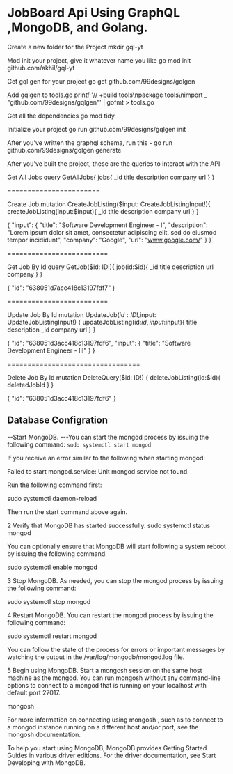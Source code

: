 # JobBoard Api Using GraphQL ,MongoDB, and Golang.
Create a new folder for the Project mkdir gql-yt

Mod init your project, give it whatever name you like go mod init github.com/akhil/gql-yt

Get gql gen for your project go get github.com/99designs/gqlgen

Add gqlgen to tools.go printf '// +build tools\npackage tools\nimport _ "github.com/99designs/gqlgen"' | gofmt > tools.go

Get all the dependencies go mod tidy

Initialize your project go run github.com/99designs/gqlgen init

After you've written the graphql schema, run this - go run github.com/99designs/gqlgen generate

After you've built the project, these are the queries to interact with the API -

Get All Jobs
query GetAllJobs{ jobs{ _id title description company url } }

=======================

Create Job
mutation CreateJobListing($input: CreateJobListingInput!){ createJobListing(input:$input){ _id title description company url } }

{ "input": { "title": "Software Development Engineer - I", "description": "Lorem ipsum dolor sit amet, consectetur adipiscing elit, sed do eiusmod tempor incididunt", "company": "Google", "url": "www.google.com/" } }`

=========================

Get Job By Id
query GetJob($id: ID!){ job(id:$id){ _id title description url company } }

{ "id": "638051d7acc418c13197fdf7" }

=========================

Update Job By Id
mutation UpdateJob($id: ID!,$input: UpdateJobListingInput!) { updateJobListing(id:$id,input:$input){ title description _id company url } }

{ "id": "638051d3acc418c13197fdf6", "input": { "title": "Software Development Engineer - III" } }

=================================

Delete Job By Id
mutation DeleteQuery($id: ID!) { deleteJobListing(id:$id){ deletedJobId } }

{ "id": "638051d3acc418c13197fdf6" }

## Database Configration

--Start MongoDB.
    ---You can start the mongod process by issuing the following command:
      ```sudo systemctl start mongod
      ```

If you receive an error similar to the following when starting mongod:

Failed to start mongod.service: Unit mongod.service not found.

Run the following command first:

sudo systemctl daemon-reload

Then run the start command above again.

2
Verify that MongoDB has started successfully.
sudo systemctl status mongod

You can optionally ensure that MongoDB will start following a system reboot by issuing the following command:

sudo systemctl enable mongod

3
Stop MongoDB.
As needed, you can stop the mongod process by issuing the following command:

sudo systemctl stop mongod

4
Restart MongoDB.
You can restart the mongod process by issuing the following command:

sudo systemctl restart mongod

You can follow the state of the process for errors or important messages by watching the output in the /var/log/mongodb/mongod.log file.

5
Begin using MongoDB.
Start a 
mongosh
 session on the same host machine as the mongod. You can run 
mongosh
 without any command-line options to connect to a mongod that is running on your localhost with default port 27017.

mongosh

For more information on connecting using 
mongosh
, such as to connect to a mongod instance running on a different host and/or port, see the 
mongosh documentation.

To help you start using MongoDB, MongoDB provides Getting Started Guides in various driver editions. For the driver documentation, see 
Start Developing with MongoDB.
